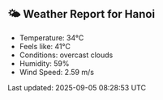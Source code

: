 <!-- WEATHER-START -->
## 🌤 Weather Report for Hanoi

- Temperature: 34°C
- Feels like: 41°C
- Conditions: overcast clouds
- Humidity: 59%
- Wind Speed: 2.59 m/s

Last updated: 2025-09-05 08:28:53 UTC
<!-- WEATHER-END -->
